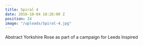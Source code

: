 ```yaml
---
title: Spiral 4
date: 2016-10-04 18:26:00 Z
position: 24
image: "/uploads/Spiral-4.jpg"
---
```


Abstract Yorkshire Rose as part of a campaign for Leeds Inspired